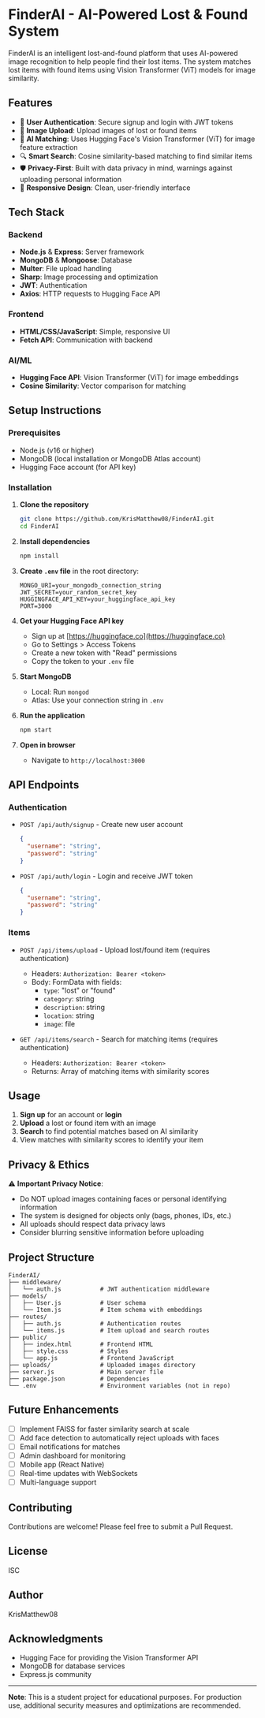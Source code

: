 # FinderAI - AI-Powered Lost & Found System

FinderAI is an intelligent lost-and-found platform that uses AI-powered image recognition to help people find their lost items. The system matches lost items with found items using Vision Transformer (ViT) models for image similarity.

## Features

- 🔐 **User Authentication**: Secure signup and login with JWT tokens
- 📸 **Image Upload**: Upload images of lost or found items
- 🤖 **AI Matching**: Uses Hugging Face's Vision Transformer (ViT) for image feature extraction
- 🔍 **Smart Search**: Cosine similarity-based matching to find similar items
- 🛡️ **Privacy-First**: Built with data privacy in mind, warnings against uploading personal information
- 📱 **Responsive Design**: Clean, user-friendly interface

## Tech Stack

### Backend
- **Node.js** & **Express**: Server framework
- **MongoDB** & **Mongoose**: Database
- **Multer**: File upload handling
- **Sharp**: Image processing and optimization
- **JWT**: Authentication
- **Axios**: HTTP requests to Hugging Face API

### Frontend
- **HTML/CSS/JavaScript**: Simple, responsive UI
- **Fetch API**: Communication with backend

### AI/ML
- **Hugging Face API**: Vision Transformer (ViT) for image embeddings
- **Cosine Similarity**: Vector comparison for matching

## Setup Instructions

### Prerequisites
- Node.js (v16 or higher)
- MongoDB (local installation or MongoDB Atlas account)
- Hugging Face account (for API key)

### Installation

1. **Clone the repository**
   ```bash
   git clone https://github.com/KrisMatthew08/FinderAI.git
   cd FinderAI
   ```

2. **Install dependencies**
   ```bash
   npm install
   ```

3. **Create `.env` file** in the root directory:
   ```env
   MONGO_URI=your_mongodb_connection_string
   JWT_SECRET=your_random_secret_key
   HUGGINGFACE_API_KEY=your_huggingface_api_key
   PORT=3000
   ```

4. **Get your Hugging Face API key**
   - Sign up at [https://huggingface.co](https://huggingface.co)
   - Go to Settings > Access Tokens
   - Create a new token with "Read" permissions
   - Copy the token to your `.env` file

5. **Start MongoDB**
   - Local: Run `mongod`
   - Atlas: Use your connection string in `.env`

6. **Run the application**
   ```bash
   npm start
   ```

7. **Open in browser**
   - Navigate to `http://localhost:3000`

## API Endpoints

### Authentication
- `POST /api/auth/signup` - Create new user account
  ```json
  {
    "username": "string",
    "password": "string"
  }
  ```

- `POST /api/auth/login` - Login and receive JWT token
  ```json
  {
    "username": "string",
    "password": "string"
  }
  ```

### Items
- `POST /api/items/upload` - Upload lost/found item (requires authentication)
  - Headers: `Authorization: Bearer <token>`
  - Body: FormData with fields:
    - `type`: "lost" or "found"
    - `category`: string
    - `description`: string
    - `location`: string
    - `image`: file

- `GET /api/items/search` - Search for matching items (requires authentication)
  - Headers: `Authorization: Bearer <token>`
  - Returns: Array of matching items with similarity scores

## Usage

1. **Sign up** for an account or **login**
2. **Upload** a lost or found item with an image
3. **Search** to find potential matches based on AI similarity
4. View matches with similarity scores to identify your item

## Privacy & Ethics

⚠️ **Important Privacy Notice**:
- Do NOT upload images containing faces or personal identifying information
- The system is designed for objects only (bags, phones, IDs, etc.)
- All uploads should respect data privacy laws
- Consider blurring sensitive information before uploading

## Project Structure

```
FinderAI/
├── middleware/
│   └── auth.js           # JWT authentication middleware
├── models/
│   ├── User.js           # User schema
│   └── Item.js           # Item schema with embeddings
├── routes/
│   ├── auth.js           # Authentication routes
│   └── items.js          # Item upload and search routes
├── public/
│   ├── index.html        # Frontend HTML
│   ├── style.css         # Styles
│   └── app.js            # Frontend JavaScript
├── uploads/              # Uploaded images directory
├── server.js             # Main server file
├── package.json          # Dependencies
└── .env                  # Environment variables (not in repo)
```

## Future Enhancements

- [ ] Implement FAISS for faster similarity search at scale
- [ ] Add face detection to automatically reject uploads with faces
- [ ] Email notifications for matches
- [ ] Admin dashboard for monitoring
- [ ] Mobile app (React Native)
- [ ] Real-time updates with WebSockets
- [ ] Multi-language support

## Contributing

Contributions are welcome! Please feel free to submit a Pull Request.

## License

ISC

## Author

KrisMatthew08

## Acknowledgments

- Hugging Face for providing the Vision Transformer API
- MongoDB for database services
- Express.js community

---

**Note**: This is a student project for educational purposes. For production use, additional security measures and optimizations are recommended.